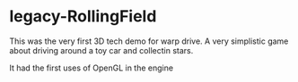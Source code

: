 # legacy-RollingField

This was the very first 3D tech demo for warp drive.
A very simplistic game about driving around a toy car and collectin stars.

It had the first uses of OpenGL in the engine
